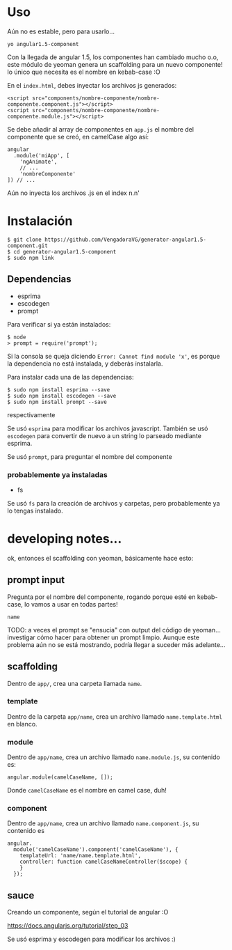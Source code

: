 # Uso

Aún no es estable, pero para usarlo...

    yo angular1.5-component

Con la llegada de angular 1.5, los componentes han cambiado mucho o.o, este módulo de yeoman genera un scaffolding para un nuevo componente! lo único que necesita es el nombre en kebab-case :O

En el `index.html`, debes inyectar los archivos js generados:

    <script src="components/nombre-componente/nombre-componente.component.js"></script>
    <script src="components/nombre-componente/nombre-componente.module.js"></script>

Se debe añadir al array de componentes en `app.js` el nombre del componente que se creó, en camelCase algo así:

    angular
      .module('miApp', [
        'ngAnimate',
        // ...
        'nombreComponente'
    ]) // ...

Aún no inyecta los archivos .js en el index n.n'

# Instalación

    $ git clone https://github.com/VengadoraVG/generator-angular1.5-component.git
    $ cd generator-angular1.5-component
    $ sudo npm link

## Dependencias

* esprima
* escodegen
* prompt

Para verificar si ya están instalados:

    $ node
    > prompt = require('prompt');

Si la consola se queja diciendo `Error: Cannot find module 'x'`, es porque la dependencia no está instalada, y deberás instalarla.

Para instalar cada una de las dependencias:

    $ sudo npm install esprima --save
    $ sudo npm install escodegen --save
    $ sudo npm install prompt --save

respectivamente

Se usó `esprima` para modificar los archivos javascript. También se usó `escodegen` para convertir de nuevo a un string lo parseado mediante esprima.

Se usó `prompt`, para preguntar el nombre del componente

### probablemente ya instaladas

* fs

Se usó `fs` para la creación de archivos y carpetas, pero probablemente ya lo tengas instalado.

# developing notes...

ok, entonces el scaffolding con yeoman, básicamente hace esto:

## prompt input

Pregunta por el nombre del componente, rogando porque esté en kebab-case, lo vamos a usar en todas partes!

    name

TODO: a veces el prompt se "ensucia" con output del código de yeoman... investigar cómo hacer para obtener un prompt limpio. Aunque este problema aún no se está mostrando, podría llegar a suceder más adelante...

## scaffolding

Dentro de `app/`, crea una carpeta llamada `name`.

### template

Dentro de la carpeta `app/name`, crea un archivo llamado `name.template.html` en blanco.

### module

Dentro de `app/name`, crea un archivo llamado `name.module.js`, su contenido es:

    angular.module(camelCaseName, []);

Donde `camelCaseName` es el nombre en camel case, duh!

### component

Dentro de `app/name`, crea un archivo llamado `name.component.js`, su contenido es

    angular.
      module('camelCaseName').component('camelCaseName'), {
        templateUrl: 'name/name.template.html',
        controller: function camelCaseNameController($scope) {
        }
      });

## sauce

Creando un componente, según el tutorial de angular :O

https://docs.angularjs.org/tutorial/step_03

Se usó esprima y escodegen para modificar los archivos :)

